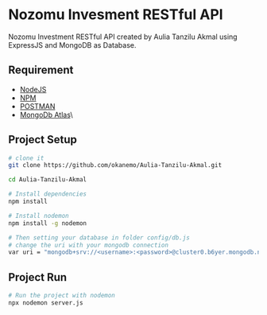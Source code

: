 # Nozomu Invesment RESTful API
Nozomu Investment RESTful API created by Aulia Tanzilu Akmal using ExpressJS and MongoDB as Database. 

## Requirement
- [NodeJS](https://nodejs.org/en/)
- [NPM](https://www.npmjs.com/get-npm)
- [POSTMAN](https://www.postman.com/)
- [MongoDb Atlas](https://www.mongodb.com/cloud/atlas)\

## Project Setup
```sh
# clone it
git clone https://github.com/okanemo/Aulia-Tanzilu-Akmal.git

cd Aulia-Tanzilu-Akmal

# Install dependencies
npm install

# Install nodemon
npm install -g nodemon

# Then setting your database in folder config/db.js
# change the uri with your mongodb connection
var uri = "mongodb+srv://<username>:<password>@cluster0.b6yer.mongodb.net/myFirstDatabase?retryWrites=true&w=majority"

```

## Project Run
```sh
# Run the project with nodemon
npx nodemon server.js

```
